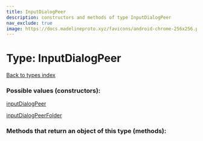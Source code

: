 ```yaml
---
title: InputDialogPeer
description: constructors and methods of type InputDialogPeer
nav_exclude: true
image: https://docs.madelineproto.xyz/favicons/android-chrome-256x256.png
---
```

# Type: InputDialogPeer
[Back to types index](index.html)



### Possible values (constructors):

[inputDialogPeer](/API_docs/constructors/inputDialogPeer.html)  

[inputDialogPeerFolder](/API_docs/constructors/inputDialogPeerFolder.html)  



### Methods that return an object of this type (methods):



